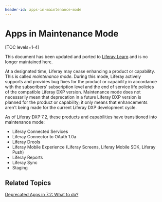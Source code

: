 ```yaml
---
header-id: apps-in-maintenance-mode
---
```


# Apps in Maintenance Mode

[TOC levels=1-4]

<aside class="alert alert-info">
  <span class="wysiwyg-color-blue120">This document has been updated and ported to <a href="https://learn.liferay.com/dxp-7.x/en/installation-and-upgrades/upgrading-liferay-dxp/reference/features-in-maintenance-mode.html">Liferay Learn</a> and is no longer maintained here.</span>
</aside>

At a designated time, Liferay may cease enhancing a product or capability. This
is called *maintenance mode*. During this mode, Liferay actively supports and
provides bug fixes for the product or capability in accordance with the
subscribers' subscription level and the end of service life policies of the
compatible Liferay DXP version. Maintenance mode does not necessarily mean that
deprecation in a future Liferay DXP version is planned for the product or
capability; it only means that enhancements aren't being made for the current
Liferay DXP development cycle. 

As of Liferay DXP 7.2, these products and capabilities have transitioned into
maintenance mode:

-   Liferay Connected Services
-   Liferay Connector to OAuth 1.0a
-   Liferay Drools
-   Liferay Mobile Experience (Liferay Screens, Liferay Mobile SDK, Liferay Push)
-   Liferay Reports 
-   Liferay Sync
-   Staging 

## Related Topics 

[Deprecated Apps in 7.2: What to do?](/docs/7-2/deploy/-/knowledge_base/d/deprecated-apps-in-7-2-what-to-do)
